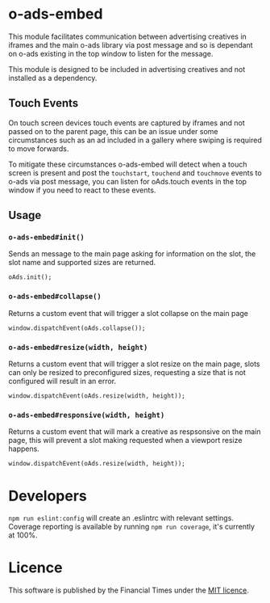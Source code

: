 # o-ads-embed

This module facilitates communication between advertising creatives in iframes and the main o-ads library via post message and so is dependant on o-ads existing in the top window to listen for the message.

This module is designed to be included in advertising creatives and not installed as a dependency.

## Touch Events
On touch screen devices touch events are captured by iframes and not passed on to the parent page, this can be an issue under some circumstances such as an ad included in a gallery where swiping is required to move forwards.

To mitigate these circumstances o-ads-embed will detect when a touch screen is present and post the `touchstart`, `touchend` and `touchmove` events to o-ads via post message, you can listen for oAds.touch events in the top window if you need to react to these events.

## Usage

### `o-ads-embed#init()`
Sends an message to the main page asking for information on the slot, the slot name and supported sizes are returned.
```
oAds.init();
```

### `o-ads-embed#collapse()`
Returns a custom event that will trigger a slot collapse on the main page
```
window.dispatchEvent(oAds.collapse());
```

### `o-ads-embed#resize(width, height)`
Returns a custom event that will trigger a slot resize on the main page, slots can only be resized to preconfigured sizes, requesting a size that is not configured will result in an error.
```
window.dispatchEvent(oAds.resize(width, height));
```

### `o-ads-embed#responsive(width, height)`
Returns a custom event that will mark a creative as respsonsive on the main page, this will prevent a slot making requested when a viewport resize happens.
```
window.dispatchEvent(oAds.resize(width, height));
```

# Developers
`npm run eslint:config` will create an .eslintrc with relevant settings.
Coverage reporting is available by running `npm run coverage`, it's currently at 100%.

# Licence
This software is published by the Financial Times under the [MIT licence](http://opensource.org/licenses/MIT).
